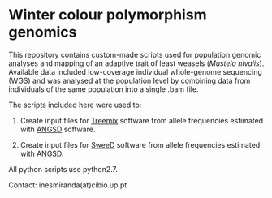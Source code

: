 # Winter colour polymorphism genomics

This repository contains custom-made scripts used for population genomic analyses and mapping of an adaptive trait of least weasels (*Mustela nivalis*). Available data included low-coverage individual whole-genome sequencing (WGS) and was analysed at the population level by combining data from individuals of the same population into a single .bam file.

The scripts included here were used to:

1. Create input files for [Treemix](https://bitbucket.org/nygcresearch/treemix/wiki/Home) software from allele frequencies estimated with [ANGSD](http://www.popgen.dk/angsd/index.php/ANGSD) software.

2. Create input files for [SweeD](https://cme.h-its.org/exelixis/web/software/sweed/) software from allele frequencies estimated with [ANGSD](http://www.popgen.dk/angsd/index.php/ANGSD).

All python scripts use python2.7.

Contact: inesmiranda(at)cibio.up.pt
